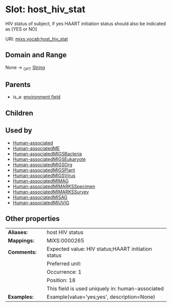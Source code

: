 
# Slot: host_hiv_stat


HIV status of subject, if yes HAART initiation status should also be indicated as [YES or NO]

URI: [mixs.vocab:host_hiv_stat](https://w3id.org/mixs/vocab/host_hiv_stat)


## Domain and Range

None ->  <sub>OPT</sub> [String](types/String.md)

## Parents

 *  is_a: [environment field](environment_field.md)

## Children


## Used by

 * [Human-associated](Human-associated.md)
 * [Human-associatedME](Human-associatedME.md)
 * [Human-associatedMIGSBacteria](Human-associatedMIGSBacteria.md)
 * [Human-associatedMIGSEukaryote](Human-associatedMIGSEukaryote.md)
 * [Human-associatedMIGSOrg](Human-associatedMIGSOrg.md)
 * [Human-associatedMIGSPlant](Human-associatedMIGSPlant.md)
 * [Human-associatedMIGSVirus](Human-associatedMIGSVirus.md)
 * [Human-associatedMIMAG](Human-associatedMIMAG.md)
 * [Human-associatedMIMARKSSpecimen](Human-associatedMIMARKSSpecimen.md)
 * [Human-associatedMIMARKSSurvey](Human-associatedMIMARKSSurvey.md)
 * [Human-associatedMISAG](Human-associatedMISAG.md)
 * [Human-associatedMIUVIG](Human-associatedMIUVIG.md)

## Other properties

|  |  |  |
| --- | --- | --- |
| **Aliases:** | | host HIV status |
| **Mappings:** | | MIXS:0000265 |
| **Comments:** | | Expected value: HIV status;HAART initiation status |
|  | | Preferred unit:  |
|  | | Occurrence: 1 |
|  | | Position: 18 |
|  | | This field is used uniquely in: human-associated |
| **Examples:** | | Example(value='yes;yes', description=None) |

